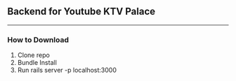 ## Backend for Youtube KTV Palace
--- 
### How to Download 
  1. Clone repo
  2. Bundle Install
  3. Run rails server -p localhost:3000
